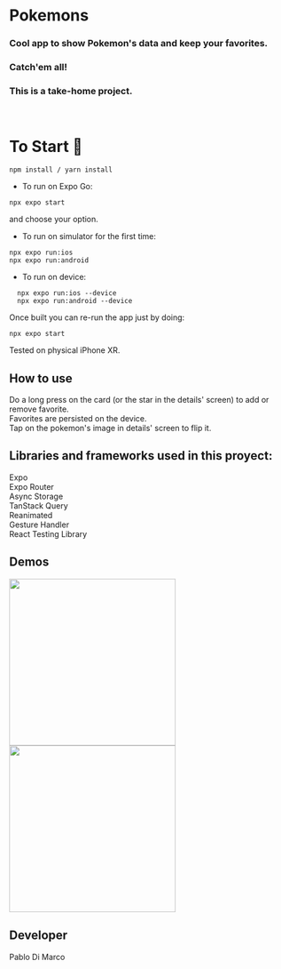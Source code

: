 # Pokemons

### Cool app to show Pokemon's data and keep your favorites.

### Catch'em all!

### This is a take-home project.

<br/>

# To Start 🚀

```
npm install / yarn install
```

- To run on Expo Go:

```
npx expo start
```

and choose your option.

- To run on simulator for the first time:

```
npx expo run:ios
npx expo run:android
```

- To run on device:

```
  npx expo run:ios --device
  npx expo run:android --device
```

Once built you can re-run the app just by doing:

```
npx expo start
```

Tested on physical iPhone XR.

## How to use

Do a long press on the card (or the star in the details' screen)
to add or remove favorite.\
Favorites are persisted on the device.\
Tap on the pokemon's image in details' screen to flip it.

## Libraries and frameworks used in this proyect:

Expo\
Expo Router\
Async Storage\
TanStack Query\
Reanimated\
Gesture Handler\
React Testing Library

## Demos

<img src="https://github.com/pdimarcodev/Pokemons/blob/master/demos/poke1.gif" width="300"/>
<br/>
<img src="https://github.com/pdimarcodev/Pokemons/blob/master/demos/poke2.gif" width="300"/>

## Developer

Pablo Di Marco
